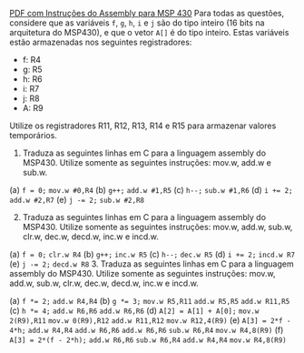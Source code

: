 [PDF com Instruções do Assembly para MSP 430](https://github.com/mendes-davi/Microcontroladores/blob/master/Refs/MSP430/MSP430_Instrucoes_Assembly.pdf)
Para todas as questões, considere que as variáveis `f`, `g`, `h`, `i` e `j` são do tipo inteiro (16 bits na arquitetura do MSP430), e que o vetor `A[]` é do tipo inteiro. Estas variáveis estão armazenadas nos seguintes registradores:

- f: R4
- g: R5
- h: R6
- i: R7
- j: R8
- A: R9

Utilize os registradores R11, R12, R13, R14 e R15 para armazenar valores temporários.

1. Traduza as seguintes linhas em C para a linguagem assembly do MSP430. Utilize somente as seguintes instruções: mov.w, add.w e sub.w.

(a) `f = 0;`
`mov.w #0,R4`
(b) `g++;`
`add.w #1,R5`
(c) `h--;`
`sub.w #1,R6`
(d) `i += 2;`
`add.w #2,R7`
(e) `j -= 2;`
`sub.w #2,R8`

2. Traduza as seguintes linhas em C para a linguagem assembly do MSP430. Utilize somente as seguintes instruções: mov.w, add.w, sub.w, clr.w, dec.w, decd.w, inc.w e incd.w.

(a) `f = 0;`
`clr.w R4`
(b) `g++;`
`inc.w R5`
(c) `h--;`
`dec.w R5`
(d) `i += 2;`
`incd.w R7`
(e) `j -= 2;`
`decd.w R8`
3. Traduza as seguintes linhas em C para a linguagem assembly do MSP430. Utilize somente as seguintes instruções: mov.w, add.w, sub.w, clr.w, dec.w, decd.w, inc.w e incd.w.

(a) `f *= 2;`
`add.w R4,R4`
(b) `g *= 3;`
`mov.w R5,R11`
`add.w R5,R5`
`add.w R11,R5`
(c) `h *= 4;`
`add.w R6,R6`
`add.w R6,R6`
(d) `A[2] = A[1] + A[0];`
`mov.w 2(R9),R11`
`mov.w 0(R9),R12`
`add.w R11,R12`
`mov.w R12,4(R9)`
(e) `A[3] = 2*f - 4*h;`
`add.w R4,R4`
`add.w R6,R6`
`add.w R6,R6`
`sub.w R6,R4`
`mov.w R4,8(R9)`
(f) `A[3] = 2*(f - 2*h);`
`add.w R6,R6`
`sub.w R6,R4`
`add.w R4,R4`
`mov.w R4,8(R9)`